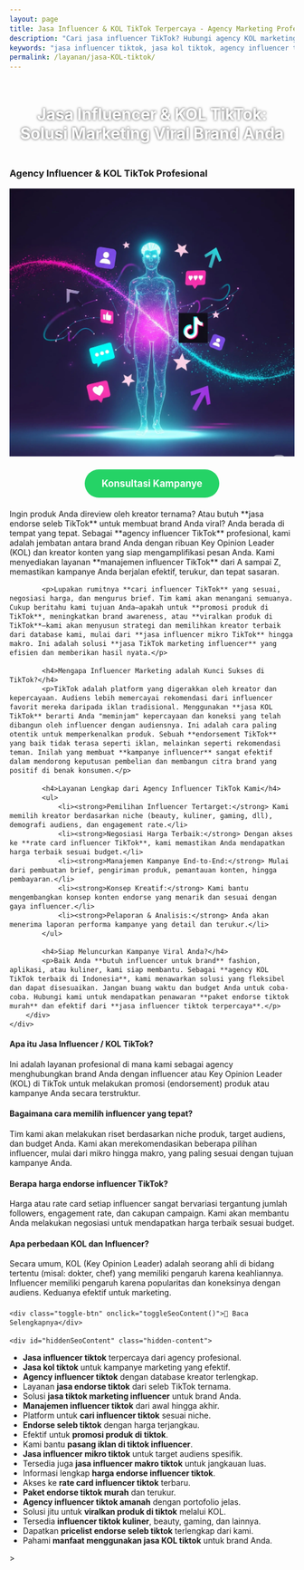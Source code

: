 ```yaml
---
layout: page
title: Jasa Influencer & KOL TikTok Terpercaya - Agency Marketing Profesional
description: "Cari jasa influencer TikTok? Hubungi agency KOL marketing kami untuk endorse seleb TikTok. Solusi promosi produk viral melalui influencer mikro & makro terpercaya."
keywords: "jasa influencer tiktok, jasa kol tiktok, agency influencer tiktok, jasa endorse tiktok, jasa tiktok marketing influencer, manajemen influencer tiktok, cari influencer tiktok, endorse seleb tiktok, promosi produk di tiktok, pasang iklan di tiktok influencer, butuh influencer untuk brand, jasa viralkan produk di tiktok, jasa influencer mikro tiktok, jasa influencer makro tiktok, influencer tiktok beauty, influencer tiktok kuliner, harga endorse influencer tiktok, rate card influencer tiktok, biaya jasa influencer tiktok, paket endorse tiktok murah, pricelist endorse seleb tiktok, platform influencer marketing tiktok, jasa influencer tiktok terpercaya"
permalink: /layanan/jasa-KOL-tiktok/
---
```


<script type="application/ld+json">
{
  "@context": "https://schema.org",
  "@graph": [
    {
      "@type": "WebSite",
      "@id": "https://auradigital.id/#website",
      "url": "https://auradigital.id/",
      "name": "auradigital.id"
    },
    {
      "@type": "WebPage",
      "@id": "https://auradigital.id/layanan/jasa-KOL-tiktok/#webpage",
      "url": "https://auradigital.id/layanan/jasa-KOL-tiktok/",
      "name": "Jasa KOL & Influencer TikTok | Agency Marketing Terpercaya",
      "isPartOf": {
        "@id": "https://auradigital.id/#website"
      },
      "breadcrumb": {
        "@id": "https://auradigital.id/layanan/jasa-KOL-tiktok/#breadcrumb"
      },
      "description": "Butuh jasa KOL atau influencer TikTok untuk promosi? Kami adalah agency influencer terpercaya yang menghubungkan brand Anda dengan kreator top untuk kampanye viral yang efektif dan terukur."
    },
    {
      "@type": "Service",
      "name": "Jasa Influencer & KOL TikTok Marketing",
      "serviceType": "Influencer Marketing",
      "provider": {
        "@type": "WebSite",
        "name": "auradigital.id",
        "url": "https://auradigital.id/"
      },
      "areaServed": {
        "@type": "Country",
        "name": "Indonesia"
      },
      "description": "Layanan manajemen dan agency influencer TikTok profesional untuk promosi produk, brand awareness, dan kampanye viral. Kami menyediakan jaringan KOL dan seleb TikTok terkurasi."
    },
    {
      "@type": "Product",
      "name": "Paket Influencer Marketing TikTok",
      "image": "https://raw.githubusercontent.com/AzkaAtta/azkaatta.github.io/main/image/jasa-kol-tiktok.webp",
      "description": "Beli paket endorse dari influencer atau KOL TikTok. Layanan mencakup pemilihan kreator, negosiasi, briefing, hingga pelaporan hasil kampanye. Solusi efektif untuk menjangkau target audiens.",
      "brand": {
        "@type": "Brand",
        "name": "auradigital.id"
      },
      "offers": {
        "@type": "Offer",
        "priceCurrency": "IDR",
        "price": "500000",
        "availability": "https://schema.org/InStock",
        "url": "https://auradigital.id/layanan/jasa-KOL-tiktok/"
      }
    },
    {
      "@type": "BreadcrumbList",
      "@id": "https://auradigital.id/layanan/jasa-KOL-tiktok/#breadcrumb",
      "itemListElement": [
        {
          "@type": "ListItem",
          "position": 1,
          "name": "Home",
          "item": "https://auradigital.id/"
        },
        {
          "@type": "ListItem",
          "position": 2,
          "name": "Layanan",
          "item": "https://auradigital.id/layanan/"
        },
        {
          "@type": "ListItem",
          "position": 3,
          "name": "Jasa KOL TikTok",
          "item": "https://auradigital.id/layanan/jasa-KOL-tiktok/"
        }
      ]
    },
    {
      "@type": "FAQPage",
      "mainEntity": [
        {
          "@type": "Question",
          "name": "Apa itu Jasa Influencer / KOL TikTok?",
          "acceptedAnswer": {
            "@type": "Answer",
            "text": "Ini adalah layanan profesional di mana kami (sebagai agency) menghubungkan brand Anda dengan influencer atau Key Opinion Leader (KOL) di TikTok untuk melakukan promosi (endorsement) produk atau kampanye Anda."
          }
        },
        {
          "@type": "Question",
          "name": "Bagaimana cara memilih influencer yang tepat?",
          "acceptedAnswer": {
            "@type": "Answer",
            "text": "Tim kami akan melakukan riset berdasarkan niche produk, target audiens, dan budget Anda. Kami akan merekomendasikan beberapa pilihan influencer, mulai dari mikro hingga makro, yang paling sesuai dengan tujuan kampanye Anda."
          }
        },
        {
          "@type": "Question",
          "name": "Berapa harga endorse influencer TikTok?",
          "acceptedAnswer": {
            "@type": "Answer",
            "text": "Harga atau rate card setiap influencer sangat bervariasi tergantung jumlah followers, engagement rate, dan cakupan campaign. Kami akan membantu Anda melakukan negosiasi untuk mendapatkan harga terbaik sesuai budget."
          }
        }
      ]
    }
  ]
}
</script>

<h1 style="text-align: center; color: #fff; text-shadow: 0 0 4px rgba(0,0,0,0.7); padding: 20px 15px;">
    Jasa Influencer & KOL TikTok: Solusi Marketing Viral Brand Anda
</h1>

<div class="jasa-top-komen-tiktok-container">
    <div class="service-card" id="jasa-KOL-tiktok-card" onclick="toggleService(this)">
        <h3>Agency Influencer & KOL TikTok Profesional</h3>
        <img src="https://raw.githubusercontent.com/AzkaAtta/azkaatta.github.io/main/image/jasa-KOL-tiktok.webp" alt="Agency Jasa Influencer & KOL TikTok" style="max-width:100%; height:auto;" loading="lazy">
        <a href="https://wa.me/62895402343693?text=Halo,%20saya%20tertarik%20dengan%20Jasa%20KOL/Influencer%20TikTok.%20Bisa%20info%20lebih%20lanjut?" target="_blank" class="whatsapp-button" style="display: block; width: fit-content; margin: 20px auto; padding: 15px 30px; background-color: #25D366; color: white; text-align: center; text-decoration: none; border-radius: 50px; font-size: 1.2em; font-weight: bold; transition: background-color 0.3s ease;">
            Konsultasi Kampanye
        </a>
        <div class="service-description">
            <p>Ingin produk Anda direview oleh kreator ternama? Atau butuh **jasa endorse seleb TikTok** untuk membuat brand Anda viral? Anda berada di tempat yang tepat. Sebagai **agency influencer TikTok** profesional, kami adalah jembatan antara brand Anda dengan ribuan Key Opinion Leader (KOL) dan kreator konten yang siap mengamplifikasi pesan Anda. Kami menyediakan layanan **manajemen influencer TikTok** dari A sampai Z, memastikan kampanye Anda berjalan efektif, terukur, dan tepat sasaran.</p>

            <p>Lupakan rumitnya **cari influencer TikTok** yang sesuai, negosiasi harga, dan mengurus brief. Tim kami akan menangani semuanya. Cukup beritahu kami tujuan Anda—apakah untuk **promosi produk di TikTok**, meningkatkan brand awareness, atau **viralkan produk di TikTok**—kami akan menyusun strategi dan memilihkan kreator terbaik dari database kami, mulai dari **jasa influencer mikro TikTok** hingga makro. Ini adalah solusi **jasa TikTok marketing influencer** yang efisien dan memberikan hasil nyata.</p>

            <h4>Mengapa Influencer Marketing adalah Kunci Sukses di TikTok?</h4>
            <p>TikTok adalah platform yang digerakkan oleh kreator dan kepercayaan. Audiens lebih memercayai rekomendasi dari influencer favorit mereka daripada iklan tradisional. Menggunakan **jasa KOL TikTok** berarti Anda "meminjam" kepercayaan dan koneksi yang telah dibangun oleh influencer dengan audiensnya. Ini adalah cara paling otentik untuk memperkenalkan produk. Sebuah **endorsement TikTok** yang baik tidak terasa seperti iklan, melainkan seperti rekomendasi teman. Inilah yang membuat **kampanye influencer** sangat efektif dalam mendorong keputusan pembelian dan membangun citra brand yang positif di benak konsumen.</p>

            <h4>Layanan Lengkap dari Agency Influencer TikTok Kami</h4>
            <ul>
                <li><strong>Pemilihan Influencer Tertarget:</strong> Kami memilih kreator berdasarkan niche (beauty, kuliner, gaming, dll), demografi audiens, dan engagement rate.</li>
                <li><strong>Negosiasi Harga Terbaik:</strong> Dengan akses ke **rate card influencer TikTok**, kami memastikan Anda mendapatkan harga terbaik sesuai budget.</li>
                <li><strong>Manajemen Kampanye End-to-End:</strong> Mulai dari pembuatan brief, pengiriman produk, pemantauan konten, hingga pembayaran.</li>
                <li><strong>Konsep Kreatif:</strong> Kami bantu mengembangkan konsep konten endorse yang menarik dan sesuai dengan gaya influencer.</li>
                <li><strong>Pelaporan & Analisis:</strong> Anda akan menerima laporan performa kampanye yang detail dan terukur.</li>
            </ul>

            <h4>Siap Meluncurkan Kampanye Viral Anda?</h4>
            <p>Baik Anda **butuh influencer untuk brand** fashion, aplikasi, atau kuliner, kami siap membantu. Sebagai **agency KOL TikTok terbaik di Indonesia**, kami menawarkan solusi yang fleksibel dan dapat disesuaikan. Jangan buang waktu dan budget Anda untuk coba-coba. Hubungi kami untuk mendapatkan penawaran **paket endorse tiktok murah** dan efektif dari **jasa influencer tiktok terpercaya**.</p>
        </div>
    </div>
</div>

<style>
  /* Struktur CSS Anda tidak diubah */
</style>

<div class="accordion">
  <div class="accordion-item">
    <div class="accordion-title"><h4>Apa itu Jasa Influencer / KOL TikTok?</h4></div>
    <div class="accordion-content">
      Ini adalah layanan profesional di mana kami sebagai agency menghubungkan brand Anda dengan influencer atau Key Opinion Leader (KOL) di TikTok untuk melakukan promosi (endorsement) produk atau kampanye Anda secara terstruktur.
    </div>
  </div>

  <div class="accordion-item">
    <div class="accordion-title"><h4>Bagaimana cara memilih influencer yang tepat?</h4></div>
    <div class="accordion-content">
      Tim kami akan melakukan riset berdasarkan niche produk, target audiens, dan budget Anda. Kami akan merekomendasikan beberapa pilihan influencer, mulai dari mikro hingga makro, yang paling sesuai dengan tujuan kampanye Anda.
    </div>
  </div>

  <div class="accordion-item">
    <div class="accordion-title"><h4>Berapa harga endorse influencer TikTok?</h4></div>
    <div class="accordion-content">
      Harga atau rate card setiap influencer sangat bervariasi tergantung jumlah followers, engagement rate, dan cakupan campaign. Kami akan membantu Anda melakukan negosiasi untuk mendapatkan harga terbaik sesuai budget.
    </div>
  </div>
  
  <div class="accordion-item">
    <div class="accordion-title"><h4>Apa perbedaan KOL dan Influencer?</h4></div>
    <div class="accordion-content">
      Secara umum, KOL (Key Opinion Leader) adalah seorang ahli di bidang tertentu (misal: dokter, chef) yang memiliki pengaruh karena keahliannya. Influencer memiliki pengaruh karena popularitas dan koneksinya dengan audiens. Keduanya efektif untuk marketing.
    </div>
  </div>
</div>

<script>
  // Struktur JS Anda tidak diubah
</script>


<style>
  /* Struktur CSS Anda tidak diubah */
</style>

<div class="toggle-container">

    <div class="toggle-btn" onclick="toggleSeoContent()">📌 Baca Selengkapnya</div>
    
    <div id="hiddenSeoContent" class="hidden-content">
  <ul>
    <li><strong>Jasa influencer tiktok</strong> terpercaya dari agency profesional.</li>
    <li><strong>Jasa kol tiktok</strong> untuk kampanye marketing yang efektif.</li>
    <li><strong>Agency influencer tiktok</strong> dengan database kreator terlengkap.</li>
    <li>Layanan <strong>jasa endorse tiktok</strong> dari seleb TikTok ternama.</li>
    <li>Solusi <strong>jasa tiktok marketing influencer</strong> untuk brand Anda.</li>
    <li><strong>Manajemen influencer tiktok</strong> dari awal hingga akhir.</li>
    <li>Platform untuk <strong>cari influencer tiktok</strong> sesuai niche.</li>
    <li><strong>Endorse seleb tiktok</strong> dengan harga terjangkau.</li>
    <li>Efektif untuk <strong>promosi produk di tiktok</strong>.</li>
    <li>Kami bantu <strong>pasang iklan di tiktok influencer</strong>.</li>
    <li><strong>Jasa influencer mikro tiktok</strong> untuk target audiens spesifik.</li>
    <li>Tersedia juga <strong>jasa influencer makro tiktok</strong> untuk jangkauan luas.</li>
    <li>Informasi lengkap <strong>harga endorse influencer tiktok</strong>.</li>
    <li>Akses ke <strong>rate card influencer tiktok</strong> terbaru.</li>
    <li><strong>Paket endorse tiktok murah</strong> dan terukur.</li>
    <li><strong>Agency influencer tiktok amanah</strong> dengan portofolio jelas.</li>
    <li>Solusi jitu untuk <strong>viralkan produk di tiktok</strong> melalui KOL.</li>
    <li>Tersedia <strong>influencer tiktok kuliner</strong>, beauty, gaming, dan lainnya.</li>
    <li>Dapatkan <strong>pricelist endorse seleb tiktok</strong> terlengkap dari kami.</li>
    <li>Pahami <strong>manfaat menggunakan jasa KOL tiktok</strong> untuk brand Anda.</li>
</ul>
    </div>
</div>

<style>
    .toggle-container {
        margin-top: 20px; 
    }
    .toggle-btn {
        cursor: pointer;
        /* Warna tombol diubah agar kontras dengan background gelap */
        color: #67e8f9; /* Biru Cyan Terang */
        text-decoration: underline;
        display: inline-block;
        font-weight: bold;
        text-shadow: 0 1px 2px rgba(0,0,0,0.5);
    }
    .hidden-content {
        /* KUNCI #1: Konten disembunyikan di awal */
        display: none; 
        
        /* KUNCI #2: Style diubah menjadi transparan & teks putih */
        background: rgba(0, 0, 0, 0.25); /* Background semi-transparan gelap */
        backdrop-filter: blur(8px);
        color: #ffffff; /* Warna teks utama menjadi putih */
        border: 1px solid rgba(255, 255, 255, 0.15); /* Border efek kaca */
        
        margin-top: 15px;
        padding: 20px;
        border-radius: 12px;
        text-shadow: 0 1px 2px rgba(0,0,0,0.5); /* Bayangan agar teks mudah dibaca */
    }
    .hidden-content ul {
        margin: 0;
        padding-left: 20px;
    }
    .hidden-content li {
        margin-bottom: 8px;
    }
    .hidden-content strong {
        color: #93c5fd; /* Warna biru muda untuk keyword */
    }
</style>>

<script>
    function toggleSeoContent() {
        var content = document.getElementById("hiddenSeoContent");
        var button = document.querySelector(".toggle-btn");
        
        // Cek apakah konten sedang tersembunyi atau tidak
        if (content.style.display === "none" || content.style.display === "") {
            content.style.display = "block";
            button.textContent = "📌 Tutup Selengkapnya";
        } else {
            content.style.display = "none";
            button.textContent = "📌 Baca Selengkapnya";
        }
    }
</script>
<script>
    // Struktur JS Anda tidak diubah
</script>
